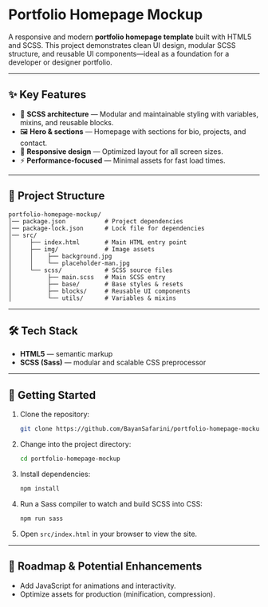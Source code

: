 # Portfolio Homepage Mockup

A responsive and modern **portfolio homepage template** built with HTML5 and SCSS.
This project demonstrates clean UI design, modular SCSS structure, and reusable UI components—ideal as a foundation for a developer or designer portfolio.

---

## ✨ Key Features

* 🎨 **SCSS architecture** — Modular and maintainable styling with variables, mixins, and reusable blocks.
* 🖼️ **Hero & sections** — Homepage with sections for bio, projects, and contact.
* 📱 **Responsive design** — Optimized layout for all screen sizes.
* ⚡ **Performance-focused** — Minimal assets for fast load times.

---

## 📂 Project Structure

```
portfolio-homepage-mockup/
│── package.json           # Project dependencies
│── package-lock.json      # Lock file for dependencies
│── src/
│     ├── index.html       # Main HTML entry point
│     ├── img/             # Image assets
│     │    ├── background.jpg
│     │    └── placeholder-man.jpg
│     └── scss/            # SCSS source files
│          ├── main.scss   # Main SCSS entry
│          ├── base/       # Base styles & resets
│          ├── blocks/     # Reusable UI components
│          └── utils/      # Variables & mixins
```

---

## 🛠 Tech Stack

* **HTML5** — semantic markup
* **SCSS (Sass)** — modular and scalable CSS preprocessor

---

## 🚀 Getting Started

1. Clone the repository:

   ```bash
   git clone https://github.com/BayanSafarini/portfolio-homepage-mockup.git
   ```
2. Change into the project directory:

   ```bash
   cd portfolio-homepage-mockup
   ```
3. Install dependencies:

   ```bash
   npm install
   ```
4. Run a Sass compiler to watch and build SCSS into CSS:

   ```bash
   npm run sass
   ```
5. Open `src/index.html` in your browser to view the site.

---

## 📌 Roadmap & Potential Enhancements

* Add JavaScript for animations and interactivity.
* Optimize assets for production (minification, compression).
